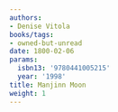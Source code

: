 ```yaml
---
authors:
- Denise Vitola
books/tags:
- owned-but-unread
date: 1800-02-06
params:
  isbn13: '9780441005215'
  year: '1998'
title: Manjinn Moon
weight: 1
---
```



<!--more-->